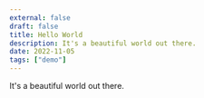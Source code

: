 ```yaml
---
external: false
draft: false
title: Hello World
description: It's a beautiful world out there.
date: 2022-11-05
tags: ["demo"]
---
```


It's a beautiful world out there.
